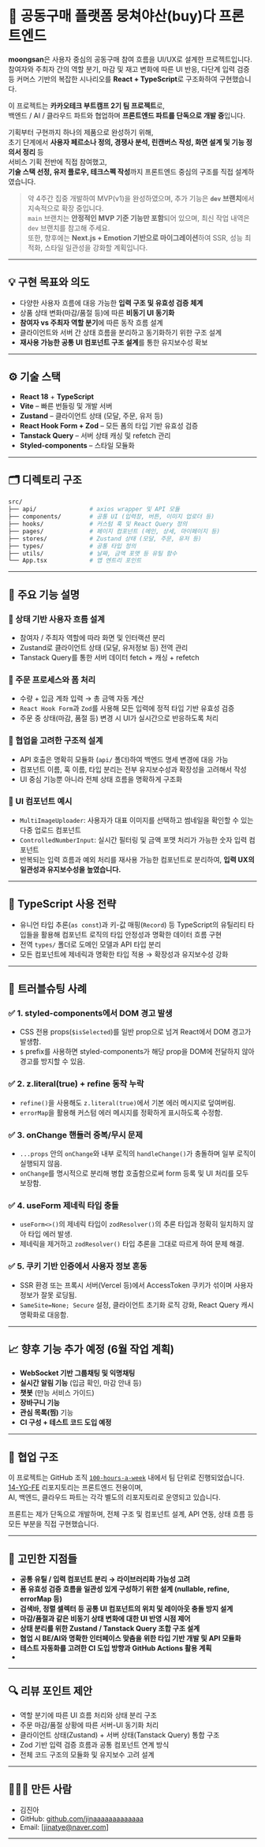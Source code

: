# 🛒 공동구매 플랫폼 뭉쳐야산(buy)다 프론트엔드

**moongsan**은 사용자 중심의 공동구매 참여 흐름을 UI/UX로 설계한 프로젝트입니다.  
참여자와 주최자 간의 역할 분기, 마감 및 재고 변화에 따른 UI 반응, 다단계 입력 검증 등 커머스 기반의 복잡한 시나리오를 **React + TypeScript**로 구조화하여 구현했습니다.

이 프로젝트는 **카카오테크 부트캠프 2기 팀 프로젝트**로,  
백엔드 / AI / 클라우드 파트와 협업하며 **프론트엔드 파트를 단독으로 개발 중**입니다.

기획부터 구현까지 하나의 제품으로 완성하기 위해,  
초기 단계에서 **사용자 페르소나 정의, 경쟁사 분석, 린캔버스 작성, 화면 설계 및 기능 정의서 정리** 등  
서비스 기획 전반에 직접 참여했고,  
**기술 스택 선정, 유저 플로우, 테크스펙 작성**까지 프론트엔드 중심의 구조를 직접 설계하였습니다.

> 약 4주간 집중 개발하여 MVP(v1)을 완성하였으며, 추가 기능은 **`dev` 브랜치**에서 지속적으로 확장 중입니다.  
> `main` 브랜치는 **안정적인 MVP 기준 기능만 포함**되어 있으며, 최신 작업 내역은 `dev` 브랜치를 참고해 주세요.  
> 또한, 향후에는 **Next.js + Emotion 기반으로 마이그레이션**하여 SSR, 성능 최적화, 스타일 일관성을 강화할 계획입니다.

---

## 💡 구현 목표와 의도

- 다양한 사용자 흐름에 대응 가능한 **입력 구조 및 유효성 검증 체계**
- 상품 상태 변화(마감/품절 등)에 따른 **비동기 UI 동기화**
- **참여자 vs 주최자 역할 분기**에 따른 동작 흐름 설계
- 클라이언트와 서버 간 상태 흐름을 분리하고 동기화하기 위한 구조 설계
- **재사용 가능한 공통 UI 컴포넌트 구조 설계**를 통한 유지보수성 확보

---

## ⚙️ 기술 스택

- **React 18** + **TypeScript**
- **Vite** – 빠른 번들링 및 개발 서버
- **Zustand** – 클라이언트 상태 (모달, 주문, 유저 등)
- **React Hook Form + Zod** – 모든 폼의 타입 기반 유효성 검증
- **Tanstack Query** – 서버 상태 캐싱 및 refetch 관리
- **Styled-components** – 스타일 모듈화

---

## 🗂 디렉토리 구조

```bash
src/
├── api/               # axios wrapper 및 API 모듈
├── components/        # 공통 UI (입력창, 버튼, 이미지 업로더 등)
├── hooks/             # 커스텀 훅 및 React Query 정의
├── pages/             # 페이지 컴포넌트 (메인, 상세, 마이페이지 등)
├── stores/            # Zustand 상태 (모달, 주문, 유저 등)
├── types/             # 공통 타입 정의
├── utils/             # 날짜, 금액 포맷 등 유틸 함수
└── App.tsx            # 앱 엔트리 포인트
```

---

## 🧩 주요 기능 설명

### 📌 상태 기반 사용자 흐름 설계

- 참여자 / 주최자 역할에 따라 화면 및 인터랙션 분리
- Zustand로 클라이언트 상태 (모달, 유저정보 등) 전역 관리
- Tanstack Query를 통한 서버 데이터 fetch + 캐싱 + refetch

### 📌 주문 프로세스와 폼 처리

- 수량 + 입금 계좌 입력 → 총 금액 자동 계산
- `React Hook Form`과 `Zod`를 사용해 모든 입력에 정적 타입 기반 유효성 검증
- 주문 중 상태(마감, 품절 등) 변경 시 UI가 실시간으로 반응하도록 처리

### 📌 협업을 고려한 구조적 설계

- API 호출은 명확히 모듈화 (`api/` 폴더)하여 백엔드 명세 변경에 대응 가능
- 컴포넌트 이름, 훅 이름, 타입 분리는 전부 유지보수성과 확장성을 고려해서 작성
- UI 중심 기능뿐 아니라 전체 상태 흐름을 명확하게 구조화

### 🧩 UI 컴포넌트 예시

- `MultiImageUploader`: 사용자가 대표 이미지를 선택하고 썸네일을 확인할 수 있는 다중 업로드 컴포넌트
- `ControlledNumberInput`: 실시간 필터링 및 금액 포맷 처리가 가능한 숫자 입력 컴포넌트
- 반복되는 입력 흐름과 예외 처리를 재사용 가능한 컴포넌트로 분리하여, **입력 UX의 일관성과 유지보수성을 높였습니다.**

---

## 🧠 TypeScript 사용 전략

- 유니언 타입 추론(`as const`)과 키-값 매핑(`Record`) 등 TypeScript의 유틸리티 타입들을 활용해 컴포넌트 로직의 타입 안정성과 명확한 데이터 흐름 구현
- 전역 `types/` 폴더로 도메인 모델과 API 타입 분리
- 모든 컴포넌트에 제네릭과 명확한 타입 적용 → 확장성과 유지보수성 강화

---

## 🐞 트러블슈팅 사례

### ✅ 1. styled-components에서 DOM 경고 발생
- CSS 전용 props(`$isSelected`)를 일반 prop으로 넘겨 React에서 DOM 경고가 발생함.
- `$` prefix를 사용하면 styled-components가 해당 prop을 DOM에 전달하지 않아 경고를 방지할 수 있음.

### ✅ 2. z.literal(true) + refine 동작 누락
- `refine()`을 사용해도 `z.literal(true)`에서 기본 에러 메시지로 덮여버림.
- `errorMap`을 활용해 커스텀 에러 메시지를 정확하게 표시하도록 수정함.

### ✅ 3. onChange 핸들러 중복/무시 문제
- `...props` 안의 `onChange`와 내부 로직의 `handleChange()`가 충돌하며 일부 로직이 실행되지 않음.
- `onChange`를 명시적으로 분리해 병합 호출함으로써 form 등록 및 UI 처리를 모두 보장함.

### ✅ 4. useForm 제네릭 타입 충돌
- `useForm<>()`의 제네릭 타입이 `zodResolver()`의 추론 타입과 정확히 일치하지 않아 타입 에러 발생.
- 제네릭을 제거하고 `zodResolver()` 타입 추론을 그대로 따르게 하여 문제 해결.

### ✅ 5. 쿠키 기반 인증에서 사용자 정보 혼동
- SSR 환경 또는 프록시 서버(Vercel 등)에서 AccessToken 쿠키가 섞이며 사용자 정보가 잘못 로딩됨.
- `SameSite=None; Secure` 설정, 클라이언트 초기화 로직 강화, React Query 캐시 명확화로 대응함.

---

## 📈 향후 기능 추가 예정 (6월 작업 계획)

- **WebSocket 기반 그룹채팅 및 익명채팅**
- **실시간 알림 기능** (입금 확인, 마감 안내 등)
- **챗봇** (만능 서비스 가이드)
- **장바구니 기능**
- **관심 목록(찜)** 기능
- **CI 구성 + 테스트 코드 도입 예정**

---

## 🤝 협업 구조

이 프로젝트는 GitHub 조직 [`100-hours-a-week`](https://github.com/100-hours-a-week) 내에서 팀 단위로 진행되었습니다.  
[14-YG-FE](https://github.com/100-hours-a-week/14-YG-FE) 리포지토리는 프론트엔드 전용이며,  
AI, 백엔드, 클라우드 파트는 각각 별도의 리포지토리로 운영되고 있습니다.

프론트는 제가 단독으로 개발하며, 전체 구조 및 컴포넌트 설계, API 연동, 상태 흐름 등 모든 부분을 직접 구현했습니다.

---

## 🧪 고민한 지점들

- **공통 유틸 / 입력 컴포넌트 분리 → 라이브러리화 가능성 고려**
- **폼 유효성 검증 흐름을 일관성 있게 구성하기 위한 설계 (nullable, refine, errorMap 등)**
- **검색바, 정렬 셀렉터 등 공통 UI 컴포넌트의 위치 및 레이아웃 충돌 방지 설계**
- **마감/품절과 같은 비동기 상태 변화에 대한 UI 반영 시점 제어**
- **상태 분리를 위한 Zustand / Tanstack Query 조합 구조 설계**
- **협업 시 BE/AI와 명확한 인터페이스 맞춤을 위한 타입 기반 개발 및 API 모듈화**
- **테스트 자동화를 고려한 CI 도입 방향과 GitHub Actions 활용 계획**
- 
---

## 🔍 리뷰 포인트 제안

- 역할 분기에 따른 UI 흐름 처리와 상태 분리 구조
- 주문 마감/품절 상황에 따른 서버-UI 동기화 처리
- 클라이언트 상태(Zustand) + 서버 상태(Tanstack Query) 통합 구조
- Zod 기반 입력 검증 흐름과 공통 컴포넌트 연계 방식
- 전체 코드 구조의 모듈화 및 유지보수 고려 설계

---

## 👩🏻‍💻 만든 사람

- 김진아  
- GitHub: [github.com/jinaaaaaaaaaaaaa](https://github.com/jinaaaaaaaaaaaaa)  
- Email: [jinatye@naver.com]

---

